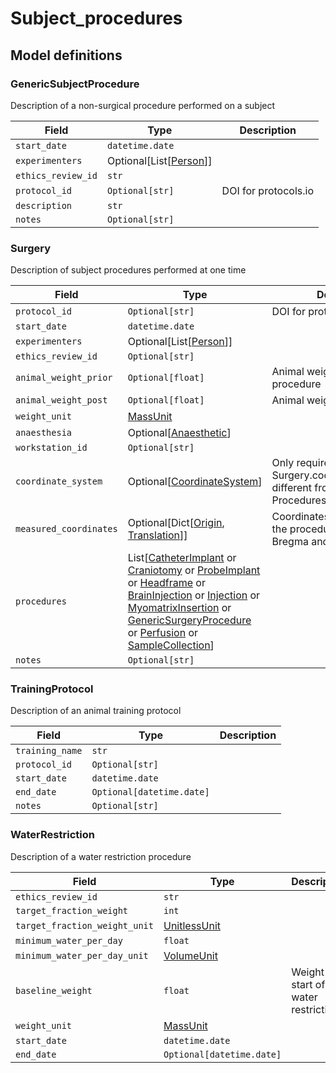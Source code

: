 # Subject_procedures

## Model definitions

### GenericSubjectProcedure

Description of a non-surgical procedure performed on a subject

| Field | Type | Description |
|-------|------|-------------|
| `start_date` | `datetime.date` |  |
| `experimenters` | Optional[List[[Person](identifiers.md#person)]] |  |
| `ethics_review_id` | `str` |  |
| `protocol_id` | `Optional[str]` | DOI for protocols.io |
| `description` | `str` |  |
| `notes` | `Optional[str]` |  |


### Surgery

Description of subject procedures performed at one time

| Field | Type | Description |
|-------|------|-------------|
| `protocol_id` | `Optional[str]` | DOI for protocols.io |
| `start_date` | `datetime.date` |  |
| `experimenters` | Optional[List[[Person](identifiers.md#person)]] |  |
| `ethics_review_id` | `Optional[str]` |  |
| `animal_weight_prior` | `Optional[float]` | Animal weight before procedure |
| `animal_weight_post` | `Optional[float]` | Animal weight after procedure |
| `weight_unit` | [MassUnit](../aind_data_schema_models/units.md#massunit) |  |
| `anaesthesia` | Optional[[Anaesthetic](surgery_procedures.md#anaesthetic)] |  |
| `workstation_id` | `Optional[str]` |  |
| `coordinate_system` | Optional[[CoordinateSystem](coordinates.md#coordinatesystem)] | Only required when the Surgery.coordinate_system is different from the Procedures.coordinate_system |
| `measured_coordinates` | Optional[Dict[[Origin](../aind_data_schema_models/coordinates.md#origin), [Translation](coordinates.md#translation)]] | Coordinates measured during the procedure, for example Bregma and Lambda |
| `procedures` | List[[CatheterImplant](surgery_procedures.md#catheterimplant) or [Craniotomy](surgery_procedures.md#craniotomy) or [ProbeImplant](surgery_procedures.md#probeimplant) or [Headframe](surgery_procedures.md#headframe) or [BrainInjection](surgery_procedures.md#braininjection) or [Injection](injection_procedures.md#injection) or [MyomatrixInsertion](surgery_procedures.md#myomatrixinsertion) or [GenericSurgeryProcedure](surgery_procedures.md#genericsurgeryprocedure) or [Perfusion](surgery_procedures.md#perfusion) or [SampleCollection](surgery_procedures.md#samplecollection)] |  |
| `notes` | `Optional[str]` |  |


### TrainingProtocol

Description of an animal training protocol

| Field | Type | Description |
|-------|------|-------------|
| `training_name` | `str` |  |
| `protocol_id` | `Optional[str]` |  |
| `start_date` | `datetime.date` |  |
| `end_date` | `Optional[datetime.date]` |  |
| `notes` | `Optional[str]` |  |


### WaterRestriction

Description of a water restriction procedure

| Field | Type | Description |
|-------|------|-------------|
| `ethics_review_id` | `str` |  |
| `target_fraction_weight` | `int` |  |
| `target_fraction_weight_unit` | [UnitlessUnit](../aind_data_schema_models/units.md#unitlessunit) |  |
| `minimum_water_per_day` | `float` |  |
| `minimum_water_per_day_unit` | [VolumeUnit](../aind_data_schema_models/units.md#volumeunit) |  |
| `baseline_weight` | `float` | Weight at start of water restriction |
| `weight_unit` | [MassUnit](../aind_data_schema_models/units.md#massunit) |  |
| `start_date` | `datetime.date` |  |
| `end_date` | `Optional[datetime.date]` |  |


